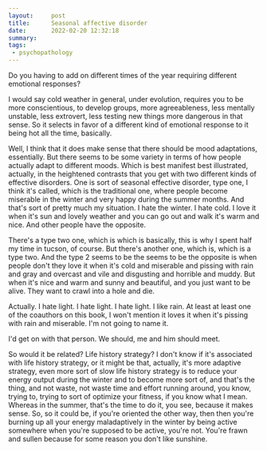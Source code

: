 ```yaml
---
layout:     post
title:      Seasonal affective disorder
date:       2022-02-20 12:32:18
summary:    
tags:
 - psychopathology
---
```


Do you having to add on different times of the year requiring different emotional responses?

I would say cold weather in general, under evolution, requires you to be more conscientious, to develop groups, more agreeableness, less mentally unstable, less extrovert, less testing new things more dangerous in that sense. So it selects in favor of a different kind of emotional response to it being hot all the time, basically. 

Well, I think that it does make sense that there should be mood adaptations, essentially. But there seems to be some variety in terms of how people actually adapt to different moods. Which is best manifest best illustrated, actually, in the heightened contrasts that you get with two different kinds of effective disorders. One is sort of seasonal effective disorder, type one, I think it's called, which is the traditional one, where people become miserable in the winter and very happy during the summer months. And that's sort of pretty much my situation. I hate the winter. I hate cold. I love it when it's sun and lovely weather and you can go out and walk it's warm and nice. And other people have the opposite.

There's a type two one, which is which is basically, this is why I spent half my time in tucson, of course. But there's another one, which is, which is a type two. And the type 2 seems to be the seems to be the opposite is when people don't they love it when it's cold and miserable and pissing with rain and gray and overcast and vile and disgusting and horrible and muddy. But when it's nice and warm and sunny and beautiful, and you just want to be alive. They want to crawl into a hole and die.

Actually. I hate light. I hate light. I hate light. I like rain. At least at least one of the coauthors on this book, I won't mention it loves it when it's pissing with rain and miserable. I'm not going to name it.

I'd get on with that person. We should, me and him should meet.

So would it be related? Life history strategy? I don't know if it's associated with life history strategy, or it might be that, actually, it's more adaptive strategy, even more sort of slow life history strategy is to reduce your energy output during the winter and to become more sort of, and that's the thing, and not waste, not waste time and effort running around, you know, trying to, trying to sort of optimize your fitness, if you know what I mean. Whereas in the summer, that's the time to do it, you see, because it makes sense. So, so it could be, if you're oriented the other way, then then you're burning up all your energy maladaptively in the winter by being active somewhere when you're supposed to be active, you're not. You're frawn and sullen because for some reason you don't like sunshine. 